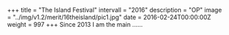 +++
title = "The Island Festival"
intervall = "2016"
description = "OP"
image = "../img/v1.2/merit/16theisland/pic1.jpg"
date = 2016-02-24T00:00:00Z
weight = 997
+++
Since 2013 I am the main ......